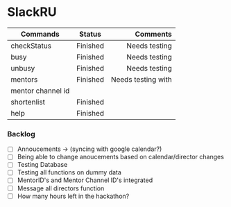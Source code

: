 # SlackRU


|Commands|Status|Comments|
|--------|:----:|-------:|
|checkStatus|Finished|Needs testing|
|busy|Finished|Needs testing|
|unbusy|Finished|Needs testing|
|mentors|Finished|Needs testing with
mentor channel id|
|shortenlist|Finished||
|help|Finished||

### Backlog
- [ ] Annoucements -> (syncing with google calendar?)
- [ ] Being able to change anoucements based on calendar/director changes
- [ ] Testing Database
- [ ] Testing all functions on dummy data
- [ ] MentorID's and Mentor Channel ID's integrated
- [ ] Message all directors function
- [ ] How many hours left in the hackathon?
